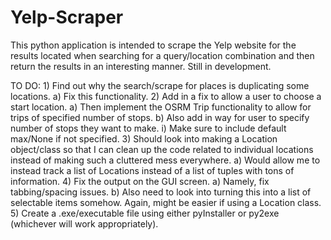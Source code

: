 # Yelp-Scraper
This python application is intended to scrape the Yelp website for the results located when searching for a query/location combination and then return the results in an interesting manner. Still in development.


TO DO:
    1) Find out why the search/scrape for places is duplicating some locations.
        a) Fix this functionality.
    2) Add in a fix to allow a user to choose a start location.
        a) Then implement the OSRM Trip functionality to allow for trips of specified number of stops.
        b) Also add in way for user to specify number of stops they want to make.
            i) Make sure to include default max/None if not specified.
    3) Should look into making a Location object/class so that I can clean up the code related to individual locations instead of making such a cluttered mess everywhere.
        a) Would allow me to instead track a list of Locations instead of a list of tuples with tons of information.
    4) Fix the output on the GUI screen.
        a) Namely, fix tabbing/spacing issues.
        b) Also need to look into turning this into a list of selectable items somehow. Again, might be easier if using a Location class.
    5) Create a .exe/executable file using either pyInstaller or py2exe (whichever will work appropriately).

